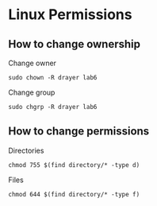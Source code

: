 # Linux Permissions

## How to change ownership
Change owner
```
sudo chown -R drayer lab6
```

Change group
```
sudo chgrp -R drayer lab6
```

## How to change permissions
Directories
```
chmod 755 $(find directory/* -type d)
```

Files
```
chmod 644 $(find directory/* -type f)
```